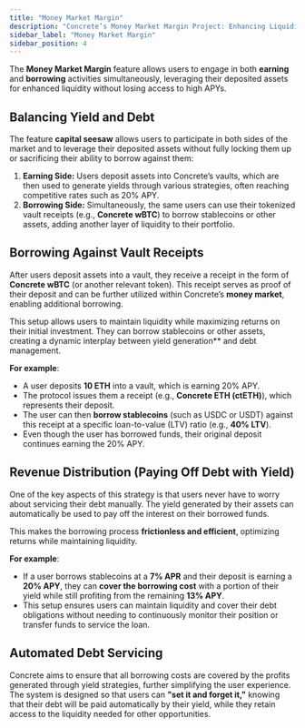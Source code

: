 ```yaml
---
title: "Money Market Margin"
description: "Concrete’s Money Market Margin Project: Enhancing Liquidity and Yield"
sidebar_label: "Money Market Margin"
sidebar_position: 4
---
```


The **Money Market Margin** feature allows users to engage in both **earning** and **borrowing** activities simultaneously, leveraging their deposited assets for enhanced liquidity without losing access to high APYs.

## Balancing Yield and Debt

The feature **capital seesaw** allows users to participate in both sides of the market and to leverage their deposited assets without fully locking them up or sacrificing their ability to borrow against them:
1. **Earning Side:** Users deposit assets into Concrete’s vaults, which are then used to generate yields through various strategies, often reaching competitive rates such as 20% APY.
2. **Borrowing Side:** Simultaneously, the same users can use their tokenized vault receipts (e.g., **Concrete wBTC**) to borrow stablecoins or other assets, adding another layer of liquidity to their portfolio.

## Borrowing Against Vault Receipts

After users deposit assets into a vault, they receive a receipt in the form of **Concrete wBTC** (or another relevant token). This receipt serves as proof of their deposit and can be further utilized within Concrete’s **money market**, enabling additional borrowing.

This setup allows users to maintain liquidity while maximizing returns on their initial investment. They can borrow stablecoins or other assets, creating a dynamic interplay between yield generation** and debt management.

**For example**:
- A user deposits **10 ETH** into a vault, which is earning 20% APY.
- The protocol issues them a receipt (e.g., **Concrete ETH (ctETH)**), which represents their deposit.
- The user can then **borrow stablecoins** (such as USDC or USDT) against this receipt at a specific loan-to-value (LTV) ratio (e.g., **40% LTV**).
- Even though the user has borrowed funds, their original deposit continues earning the 20% APY.

## Revenue Distribution (Paying Off Debt with Yield)

One of the key aspects of this strategy is that users never have to worry about servicing their debt manually. The yield generated by their assets can automatically be used to pay off the interest on their borrowed funds.

This makes the borrowing process **frictionless and efficient**, optimizing returns while maintaining liquidity.

**For example**:
- If a user borrows stablecoins at a **7% APR** and their deposit is earning a **20% APY**, they can **cover the borrowing cost** with a portion of their yield while still profiting from the remaining **13% APY**.
- This setup ensures users can maintain liquidity and cover their debt obligations without needing to continuously monitor their position or transfer funds to service the loan.

## Automated Debt Servicing

Concrete aims to ensure that all borrowing costs are covered by the profits generated through yield strategies, further simplifying the user experience. The system is designed so that users can **"set it and forget it,"** knowing that their debt will be paid automatically by their yield, while they retain access to the liquidity needed for other opportunities.

